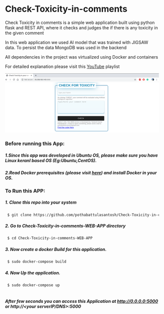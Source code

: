 # Check-Toxicity-in-comments

Check Toxicity in comments is a simple web application built using python flask and REST API, where it checks and judges the if there is any toxicity in the given comment

In this web application we used AI model that was trained with JIGSAW data. To persist the data MongoDB was used in the backend

All dependencies in the project was virtualized using Docker and containers

For detailed explanation please visit this [YouTube](https://www.youtube.com/playlist?list=PLOoVZ0jKCw7f4zgNrHUPjXDP1jAoz3Axm) playlist


![alt tag](https://github.com/pothabattulasantosh/Demo_App/blob/master/Screenshot_application-view.png)

### Before running this App:

##### 1.Since this app was developed in Ubuntu OS, please make sure you have Linux keranl based OS (Eg:Ubuntu,CentOS).
##### 2.Read Docker prerequisites (please visit [here](https://docs.docker.com/engine/install/)) and install Docker in your OS.

### To Run this APP:

##### 1. Clone this repo into your system
```bash
 $ git clone https://github.com/pothabattulasantosh/Check-Toxicity-in-comments-WEB-APP.git
 ```
##### 2. Go to Check-Toxicity-in-comments-WEB-APP directory
```bash
 $ cd Check-Toxicity-in-comments-WEB-APP
 ``` 
##### 3. Now create a docker Build for this application.

```bash
 $ sudo docker-compose build
 ``` 
##### 4. Now Up the application.

```bash
 $ sudo docker-compose up
 
``` 
##### After few seconds you can access this Application at http://0.0.0.0:5000 or http://<your serverIP/DNS>:5000



